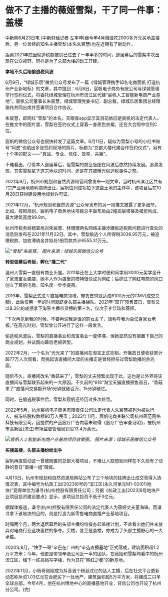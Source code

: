 

# 做不了主播的薇娅雪梨，干了同一件事：盖楼

中新网6月23日电 (中新财经记者 左宇坤)继今年4月薇娅花2000多万元买地盖楼后，另一位曾经的知名主播雪梨(本名朱宸慧)也在近期有了新动作。

距离2021年底因偷逃税款被罚已过去了一年半多的时间，退居幕后的雪梨本次出现在公众视野，同样是为了总部大楼的动工开建。

**拿地不久后陷偷逃税风波**

6月9日，“绿城乐居”微信公众号发布了一篇《绿城管理携手知名电商宸帆
打造杭州产业新地标》的文章，其中提到：6月8日，宸帆电子商务有限公司与绿城管理举行签约仪式，将委托绿城管理在杭州市滨江区代建“宸帆人工智能新电商产业基地”。宸帆公司董事长朱宸慧，绿城管理党委书记、副总裁，绿城乐居集团总经理骆祎共同出席并签署项目合作协议。

朱宸慧，即网红“雪梨”的本名，天眼查app显示其目前依旧是宸帆的法定代表人。在推文中的图片里，雪梨在签约仪式上穿着一身黑色衣裙，还在大合照中位列C位。

宸帆的微信公众号也很快转发了这篇文章。6月11日，疑似为雪梨小号的小红书账号“阿皮”也晒出多张签约现场的照片，标题为“总部大楼代建合作签约仪式”，另有十个字的配文——“真诚、专业、信任、效率、共赢”。

不难看出，尽管本人退居幕后，但雪梨的商业版图在风波后依然持续发展。追溯发现，其实雪梨拿下这宗地块的时间，还是在其被曝光偷逃税事件之前。

2021年9月，杭州市规划和自然资源局官网曾发布一则文章，当时杭州滨江区共有7宗产业用地顺利摘牌出让，宸帆位列成功拍下这些土地的主体中，该项目后在10月28日获得建设用地规划许可证。

2021年12月，“杭州规划和自然资源”公众号发布的另一则推文披露了更多细节。比如，按照规划，宸帆电子商务地块项目总平面布局由2幢高层塔楼及裙房构成，最大建筑高度99.9m。

杭州市税务局稽查局对朱宸慧、林珊珊两名网络主播涉嫌偷逃税款问题进行查处的消息则发布在2021年11月22日。其中，雪梨偷逃个人所得税3036.95万元，被追缴税款、加收滞纳金并拟处1倍罚款共计6555.31万元。

![](https://inews.gtimg.com/om_bt/ORpoXSeqRwZ-cUHsQBK9T4ouPCzlpFAgNWNcyuFUbakcoAA/1000)_“雪梨”朱宸慧。 图片来源：绿城乐居微信公众号_

**转型做幕后老板，孵化“播二代”**

温州人雪梨一直很有商业头脑。2011年还在上大学时便和同学用3000元奖学金开了家淘宝女装店，她本人作为店里的模特很快成为网红；后抓住了网红电商的风口创立了宸帆电商，知名度一步步提高。

2019年，雪梨正式进军直播电商领域，带货首秀就达成6100万元的GMV(成交总额)，此后仅用一年的时间就跻身头部主播梯队。2021年“双11”预售首日，雪梨又以9.3亿的成绩拿下淘系主播带货榜的第三名，仅次于李佳琦和薇娅。

“下次再见到我的时候，不要再说我是谁的前女友了，请称呼我为百亿身家女老板。”在高光时刻，雪梨曾公开进行了这样一段发言。

偷逃税风波后，雪梨的直播事业和淘宝事业一度停滞，但她显然没有搁置下自己的商业规划，并试图向幕后老板转型。

2022年2月，一个名为“光光来了”的直播间在淘宝正式亮相，开播首日便收获累计超77万人次观看，而挑起该直播间大梁的主播正是曾经担任过雪梨助播的余光宸。

随后不久，直播间改名“香菇来了”，雪梨的丈夫频繁出现于此，这也是让外界将该直播间与雪梨联系起来的一大原因。不久前的“618”淘宝天猫直播预售首日，“香菇来了”直播间交易额开场1分钟就破百万，15分钟破亿。

同时，在偷逃税事件后，雪梨和宸帆还经历过多次处罚。

2022年5月，杭州宸帆电子商务有限责任公司法定代表人朱宸慧被列为被执行人，被冻结股权数额90万人民币；2022年11月，宸帆电商关联公司杭州辰范网络科技有限公司，因提供的产品医疗广告内容未取得《医疗广告审查证明》，被杭州市高新区(滨江)市场监督管理局罚没13.4万余元。

![](https://inews.gtimg.com/om_bt/ODjArshQoYn12UWMENv9oygju18GaCbu-av2EIrDpekVQAA/1000)_宸帆人工智能新电商产业基地项目效果图。 图片来源：绿城乐居微信公众号_

**买楼盖楼，头部主播纷纷出手**

宸帆再度启动这一曾被搁置的总部大楼项目，不难让人联想到同样在不久前有了动静的昔日“直播一姐”薇娅。

4月13日，杭州市规划和自然资源局网站公布了三个地块的挂牌出让成交竞得入选情况表，其中编号为杭政工出[2023]6号的“滨江区(永久河单元M1-02(01)地块)”竞得单位为谦寻(杭州)控股有限责任公司；另据《杭政工出[2023]6号地块产业项目投资建设要点》显示，该项目总投资不低于3亿元。

据媒体报道，谦寻(杭州)控股有限责任公司的法定代表人为薇娅丈夫董海锋。而谦寻拿下该地块的目的，则是打造为新零售电商直播产业基地项目。

时隔两个月，两大退居幕后的头部主播纷纷操办起盖楼计划，不难看出她们并未放弃对电商行业这块蛋糕的争夺。买楼，甚至是盖楼，亦成为了头部主播野心的一大承载。

2020年8月，“快手一哥”辛巴在广州的“辛选直播基地”正式落成，建筑面积超1.2万平方米；今年，他更是带领辛选公司近一半的团队，在薇娅和雪梨均看中的杭州滨江区，租下一栋高档写字楼，作为其在“网红之都”的新基地。

2022年11月，小杨哥刚刚成为抖音首个粉丝过亿的达人主播，后在社交平台更新动态称斥资1.03亿元在合肥买下一处地产，建筑面积超5万平方米，将建成三只羊全球总部。今年4月，他在杭州博地中心的直播基地开业，背后公司也开设了杭州分公司。(完)

